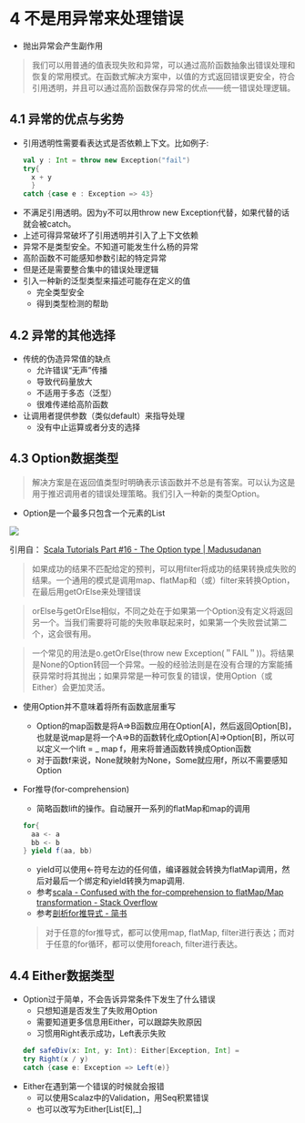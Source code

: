 # 4 不是用异常来处理错误

- 抛出异常会产生副作用
> 我们可以用普通的值表现失败和异常，可以通过高阶函数抽象出错误处理和恢复的常用模式。在函数式解决方案中，以值的方式返回错误更安全，符合引用透明，并且可以通过高阶函数保存异常的优点——统一错误处理逻辑。

## 4.1 异常的优点与劣势
- 引用透明性需要看表达式是否依赖上下文。比如例子:
  ```scala
  val y : Int = throw new Exception("fail")
  try{
    x + y
    }
  catch {case e : Exception => 43}
  ```
- 不满足引用透明。因为y不可以用throw new Exception代替，如果代替的话就会被catch。
- 上述可得异常破坏了引用透明并引入了上下文依赖
- 异常不是类型安全。不知道可能发生什么杨的异常
- 高阶函数不可能感知参数引起的特定异常
- 但是还是需要整合集中的错误处理逻辑
- 引入一种新的泛型类型来描述可能存在定义的值
  - 完全类型安全
  - 得到类型检测的帮助

## 4.2 异常的其他选择
- 传统的伪造异常值的缺点
  - 允许错误“无声”传播
  - 导致代码量放大
  - 不适用于多态（泛型）
  - 很难传递给高阶函数
- 让调用者提供参数（类似default）来指导处理
  - 没有中止运算或者分支的选择

## 4.3 Option数据类型
> 解决方案是在返回值类型时明确表示该函数并不总是有答案。可以认为这是用于推迟调用者的错误处理策略。我们引入一种新的类型Option。

- Option是一个最多只包含一个元素的List

<img src="https://madusudanan.com/images/scala-option.png">

引用自：
[Scala Tutorials Part #16 - The Option type | Madusudanan](https://madusudanan.com/blog/scala-tutorials-part-16-the-option-type/)

> 如果成功的结果不匹配给定的预判，可以用filter将成功的结果转换成失败的结果。一个通用的模式是调用map、flatMap和（或）filter来转换Option，在最后用getOrElse来处理错误

> orElse与getOrElse相似，不同之处在于如果第一个Option没有定义将返回另一个。当我们需要将可能的失败串联起来时，如果第一个失败尝试第二个，这会很有用。

> 一个常见的用法是o.getOrElse(throw new Exception(＂FAIL＂))。将结果是None的Option转回一个异常。一般的经验法则是在没有合理的方案能捕获异常时将其抛出；如果异常是一种可恢复的错误，使用Option（或Either）会更加灵活。

- 使用Option并不意味着将所有函数底层重写
  - Option的map函数是将A=>B函数应用在Option[A]，然后返回Option[B]，也就是说map是将一个A=>B的函数转化成Option[A]=>Option[B]，所以可以定义一个lift = _ map f，用来将普通函数转换成Option函数
  - 对于函数f来说，None就映射为None，Some就应用f，所以不需要感知Option

- For推导(for-comprehension)
  - 简略函数lift的操作。自动展开一系列的flatMap和map的调用
  ```scala
  for{
    aa <- a
    bb <- b
  } yield f(aa, bb)
  ```
  - yield可以使用<-符号左边的任何值，编译器就会转换为flatMap调用，然后对最后一个绑定和yield转换为map调用.
  - 参考[scala - Confused with the for-comprehension to flatMap/Map transformation - Stack Overflow](https://stackoverflow.com/questions/14598990/confused-with-the-for-comprehension-to-flatmap-map-transformation)
  - 参考[剖析for推导式 - 简书](https://www.jianshu.com/p/ae2a789ae937)
  > 对于任意的for推导式，都可以使用map, flatMap, filter进行表达；而对于任意的for循环，都可以使用foreach, filter进行表达。


## 4.4 Either数据类型
- Option过于简单，不会告诉异常条件下发生了什么错误
  - 只想知道是否发生了失败用Option
  - 需要知道更多信息用Either，可以跟踪失败原因
  - 习惯用Right表示成功，Left表示失败
  ```scala
  def safeDiv(x: Int, y: Int): Either[Exception, Int] = 
  try Right(x / y)
  catch {case e: Exception => Left(e)}
  ```
- Either在遇到第一个错误的时候就会报错
  - 可以使用Scalaz中的Validation，用Seq积累错误
  - 也可以改写为Either[List[E],_]
